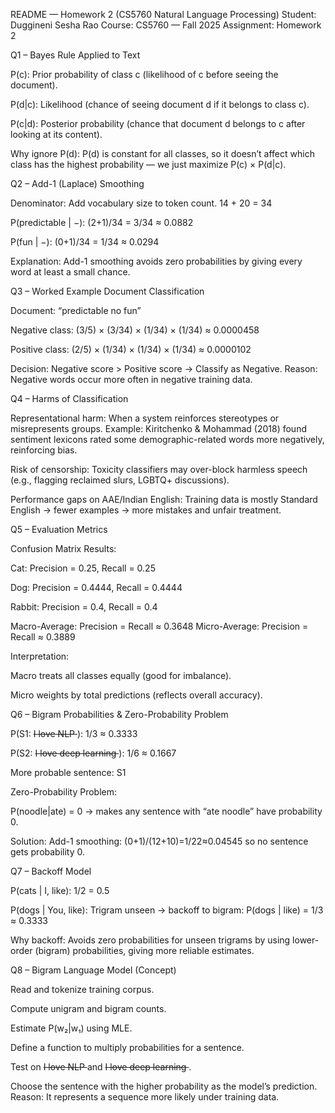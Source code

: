 README — Homework 2 (CS5760 Natural Language Processing)
Student: Duggineni Sesha Rao
Course: CS5760 — Fall 2025
Assignment: Homework 2

Q1 – Bayes Rule Applied to Text

P(c): Prior probability of class c (likelihood of c before seeing the document).

P(d|c): Likelihood (chance of seeing document d if it belongs to class c).

P(c|d): Posterior probability (chance that document d belongs to c after looking at its content).

Why ignore P(d): P(d) is constant for all classes, so it doesn’t affect which class has the highest probability — we just maximize P(c) × P(d|c).

Q2 – Add-1 (Laplace) Smoothing

Denominator: Add vocabulary size to token count.
14 + 20 = 34

P(predictable | −): (2+1)/34 = 3/34 ≈ 0.0882

P(fun | −): (0+1)/34 = 1/34 ≈ 0.0294

Explanation: Add-1 smoothing avoids zero probabilities by giving every word at least a small chance.

Q3 – Worked Example Document Classification

Document: “predictable no fun”

Negative class:
(3/5) × (3/34) × (1/34) × (1/34) ≈ 0.0000458

Positive class:
(2/5) × (1/34) × (1/34) × (1/34) ≈ 0.0000102

Decision: Negative score > Positive score → Classify as Negative.
Reason: Negative words occur more often in negative training data.

Q4 – Harms of Classification

Representational harm: When a system reinforces stereotypes or misrepresents groups.
Example: Kiritchenko & Mohammad (2018) found sentiment lexicons rated some demographic-related words more negatively, reinforcing bias.

Risk of censorship: Toxicity classifiers may over-block harmless speech (e.g., flagging reclaimed slurs, LGBTQ+ discussions).

Performance gaps on AAE/Indian English: Training data is mostly Standard English → fewer examples → more mistakes and unfair treatment.

Q5 – Evaluation Metrics

Confusion Matrix Results:

Cat: Precision = 0.25, Recall = 0.25

Dog: Precision = 0.4444, Recall = 0.4444

Rabbit: Precision = 0.4, Recall = 0.4

Macro-Average: Precision = Recall ≈ 0.3648
Micro-Average: Precision = Recall ≈ 0.3889

Interpretation:

Macro treats all classes equally (good for imbalance).

Micro weights by total predictions (reflects overall accuracy).

Q6 – Bigram Probabilities & Zero-Probability Problem

P(S1: <s> I love NLP </s>): 1/3 ≈ 0.3333

P(S2: <s> I love deep learning </s>): 1/6 ≈ 0.1667

More probable sentence: S1

Zero-Probability Problem:

P(noodle|ate) = 0 → makes any sentence with “ate noodle” have probability 0.

Solution: Add-1 smoothing: (0+1)/(12+10)=1/22≈0.04545 so no sentence gets probability 0.

Q7 – Backoff Model

P(cats | I, like): 1/2 = 0.5

P(dogs | You, like): Trigram unseen → backoff to bigram:
P(dogs | like) = 1/3 ≈ 0.3333

Why backoff: Avoids zero probabilities for unseen trigrams by using lower-order (bigram) probabilities, giving more reliable estimates.

Q8 – Bigram Language Model (Concept)

Read and tokenize training corpus.

Compute unigram and bigram counts.

Estimate P(w₂|w₁) using MLE.

Define a function to multiply probabilities for a sentence.

Test on <s> I love NLP </s> and <s> I love deep learning </s>.

Choose the sentence with the higher probability as the model’s prediction.
Reason: It represents a sequence more likely under training data.
